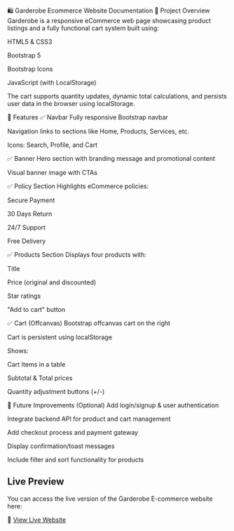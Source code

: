 🛍️ Garderobe Ecommerce Website Documentation
📄 Project Overview
Garderobe is a responsive eCommerce web page showcasing product listings and a fully functional cart system built using:

HTML5 & CSS3

Bootstrap 5

Bootstrap Icons

JavaScript (with LocalStorage)

The cart supports quantity updates, dynamic total calculations, and persists user data in the browser using localStorage.

🧩 Features
✅ Navbar
Fully responsive Bootstrap navbar

Navigation links to sections like Home, Products, Services, etc.

Icons: Search, Profile, and Cart

✅ Banner
Hero section with branding message and promotional content

Visual banner image with CTAs

✅ Policy Section
Highlights eCommerce policies:

Secure Payment

30 Days Return

24/7 Support

Free Delivery

✅ Products Section
Displays four products with:

Title

Price (original and discounted)

Star ratings

"Add to cart" button

✅ Cart (Offcanvas)
Bootstrap offcanvas cart on the right

Cart is persistent using localStorage

Shows:

Cart Items in a table

Subtotal & Total prices

Quantity adjustment buttons (+/-)

🚀 Future Improvements (Optional)
Add login/signup & user authentication

Integrate backend API for product and cart management

Add checkout process and payment gateway

Display confirmation/toast messages

Include filter and sort functionality for products

## Live Preview

You can access the live version of the Garderobe E-commerce website here:

🔗 [View Live Website](https://e-commerece-website-indol.vercel.app/)
